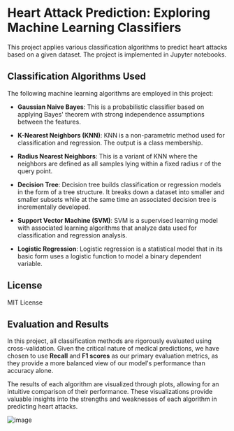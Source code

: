 # __Heart Attack Prediction: Exploring Machine Learning Classifiers__

This project applies various classification algorithms to predict heart attacks based on a given dataset. The project is implemented in Jupyter notebooks.

## Classification Algorithms Used

The following machine learning algorithms are employed in this project:

- **Gaussian Naive Bayes**: This is a probabilistic classifier based on applying Bayes' theorem with strong independence assumptions between the features.

- **K-Nearest Neighbors (KNN)**: KNN is a non-parametric method used for classification and regression. The output is a class membership.

- **Radius Nearest Neighbors**: This is a variant of KNN where the neighbors are defined as all samples lying within a fixed radius r of the query point.

- **Decision Tree**: Decision tree builds classification or regression models in the form of a tree structure. It breaks down a dataset into smaller and smaller subsets while at the same time an associated decision tree is incrementally developed.

- **Support Vector Machine (SVM)**: SVM is a supervised learning model with associated learning algorithms that analyze data used for classification and regression analysis.

- **Logistic Regression**: Logistic regression is a statistical model that in its basic form uses a logistic function to model a binary dependent variable.


## License

MIT License



## Evaluation and Results

In this project, all classification methods are rigorously evaluated using cross-validation. Given the critical nature of medical predictions, we have chosen to use **Recall** and **F1 scores** as our primary evaluation metrics, as they provide a more balanced view of our model's performance than accuracy alone.

The results of each algorithm are visualized through plots, allowing for an intuitive comparison of their performance. These visualizations provide valuable insights into the strengths and weaknesses of each algorithm in predicting heart attacks.

![image](https://github.com/YosefCh/Heart-Attack-Classifiction-Methods/assets/155560788/eacedec6-52b8-4736-99cf-f28a23edd789)

